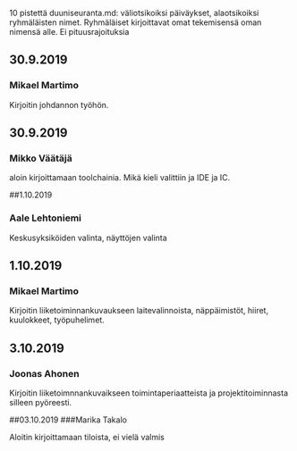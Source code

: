  10 pistettä duuniseuranta.md: väliotsikoiksi päiväykset, alaotsikoiksi ryhmäläisten nimet. Ryhmäläiset kirjoittavat omat tekemisensä oman nimensä alle. Ei pituusrajoituksia
 
 
 
 
 ## 30.9.2019 
 ### Mikael Martimo
 
 Kirjoitin johdannon työhön.
 
 ## 30.9.2019
 ### Mikko Väätäjä
 
 aloin kirjoittamaan toolchainia. Mikä kieli valittiin ja IDE ja IC.
 
 ##1.10.2019
 ### Aale Lehtoniemi
 
 Keskusyksiköiden valinta, näyttöjen valinta
 
 ## 1.10.2019
 ### Mikael Martimo
 
 Kirjoitin liiketoiminnankuvaukseen laitevalinnoista, näppäimistöt, hiiret, kuulokkeet, työpuhelimet.
 
 ## 3.10.2019
 ### Joonas Ahonen

Kirjoitin liiketoimnnankuvaikseen toimintaperiaatteista ja projektitoiminnasta silleen pyöreesti.


##03.10.2019
###Marika Takalo

Aloitin kirjoittamaan tiloista, ei vielä valmis